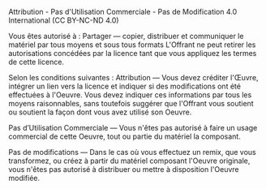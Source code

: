 Attribution - Pas d'Utilisation Commerciale - Pas de Modification 4.0 International (CC BY-NC-ND 4.0)

Vous êtes autorisé à :
Partager — copier, distribuer et communiquer le matériel par tous moyens et sous tous formats
L'Offrant ne peut retirer les autorisations concédées par la licence tant que vous appliquez les termes de cette licence.

Selon les conditions suivantes :
Attribution — Vous devez créditer l'Œuvre, intégrer un lien vers la licence et indiquer si des modifications ont été effectuées à l'Oeuvre. Vous devez indiquer ces informations par tous les moyens raisonnables, sans toutefois suggérer que l'Offrant vous soutient ou soutient la façon dont vous avez utilisé son Oeuvre.

Pas d’Utilisation Commerciale — Vous n'êtes pas autorisé à faire un usage commercial de cette Oeuvre, tout ou partie du matériel la composant.

Pas de modifications — Dans le cas où vous effectuez un remix, que vous transformez, ou créez à partir du matériel composant l'Oeuvre originale, vous n'êtes pas autorisé à distribuer ou mettre à disposition l'Oeuvre modifiée.
